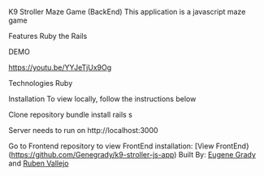 K9 Stroller Maze Game (BackEnd)
This application is a javascript maze game  

Features
Ruby the Rails

DEMO

https://youtu.be/YYJeTjUx9Og

Technologies
Ruby

Installation
To view locally, follow the instructions below

Clone repository
bundle install
rails s

Server needs to run on http://localhost:3000

Go to Frontend repository to view FrontEnd installation: [View FrontEnd}(https://github.com/Genegrady/k9-stroller-js-app)
Built By: [Eugene Grady](https://github.com/Genegrady) and [Ruben Vallejo](https://github.com/RubenV-dev)